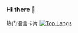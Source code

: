 ### Hi there 👋

<!--
**lightrain-a/lightrain-a** is a ✨ _special_ ✨ repository because its `README.md` (this file) appears on your GitHub profile.

Here are some ideas to get you started:

- 🔭 I’m currently working on ...
- 🌱 I’m currently learning ...
- 👯 I’m looking to collaborate on ...
- 🤔 I’m looking for help with ...
- 💬 Ask me about ...
- 📫 How to reach me: ...
- 😄 Pronouns: ...
- ⚡ Fun fact: ...
-->

热门语言卡片
[![Top Langs](https://github-readme-stats.vercel.app/api/top-langs/?username=lightrain-a&layout=compact)](https://github.com/anuraghazra/github-readme-stats)


